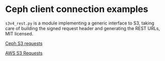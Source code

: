 # Ceph client connection examples

`s3v4_rest.py` is a module implementing a generic interface to S3, taking care of building the signed request header and generating the REST URLs, MIT licensed.

[Ceph S3 requests](https://access.redhat.com/documentation/en-us/red_hat_ceph_storage/3/html/developer_guide/ceph-object-gateway-s3-api#s3-api-put-bucket-lifecycle)

[AWS S3 Requests](https://docs.aws.amazon.com/AmazonS3/latest/API/API_Operations.html)

